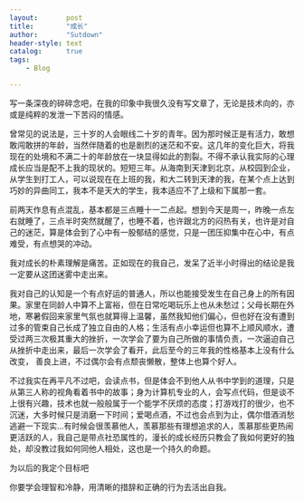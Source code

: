 ```yaml
---
layout:       post
title:        "成长"
author:       "Sutdown"
header-style: text
catalog:      true
tags:
    - Blog

---
```


写一条深夜的碎碎念吧，在我的印象中我很久没有写文章了，无论是技术向的，亦或是纯粹的发泄一下苦闷的情感。

曾常见的说法是，三十岁的人会眼线二十岁的青年。因为那时候正是有活力，敢想敢闯敢拼的年龄，当然伴随着的也是剧烈的迷茫和不安。这几年的变化巨大，将我现在的处境和不满二十的年龄放在一块显得如此的割裂。不得不承认我实际的心理成长应当是配不上我的现状的。短短三年。从海南到天津到北京，从校园到企业，从学生到打工人，可以说现在在上班的我，和大二转到天津的我，在某个点上达到巧妙的异曲同工，我本不是天大的学生，我本适应不了上级和下属那一套。

前两天作息有点混乱，基本都是三点睡十一二点起。想到今天是周一，昨晚一点左右就睡了，三点半时突然就醒了，也睡不着，也许跟北方的闷热有关，也许是对自己的迷茫，算是体会到了心中有一股郁结的感觉，只是一团压抑集中在心中，有点难受，有点想哭的冲动。

我对成长的朴素理解是痛苦。正如现在的我自己，发呆了近半小时得出的结论是我一定要从这团迷雾中走出来。

我对自己的认知是一个有点好运的普通人，所以也能接受发生在自己身上的所有因果。家里在同龄人中算不上富裕，但在日常吃喝玩乐上也从未愁过；父母长期在外地，寒暑假回来家里气氛也就算得上温馨，虽然我知他们偏心，但也好在没有遭到过多的管束自己长成了独立自由的人格；生活有点小幸运但也算不上顺风顺水，遭受过两三次极其重大的挫折，一次学会了要为自己所做的事情负责，一次逼迫自己从挫折中走出来，最后一次学会了看开，此后至今的三年我的性格基本上没有什么改变， 善良上进，不过偶尔会有点颓丧懒散，整体上也算个好人。

不过我实在再平凡不过吧，会读点书，但是体会不到他人从书中学到的道理，只是从第三人称的视角看着书中的故事；身为计算机专业的人，会写点代码，但是谈不上很有兴趣，技术也就一般般属于一个能学不厌烦的态度；打游戏打的很少，也不沉迷，大多时候只是消磨一下时间；爱喝点酒，不过也会点到为止，偶尔借酒消愁逃避一下现实...有时候会很羡慕他人，羡慕那些有理想追求的人，羡慕那些更热闹更活跃的人，我自己是带点社恐属性的，漫长的成长经历只教会了我如何更好的独处，却没教过我如何同他人相处，这也是一个持久的命题。 

为以后的我定个目标吧

你要学会理智和冷静，用清晰的措辞和正确的行为去活出自我。                                                                                                                   